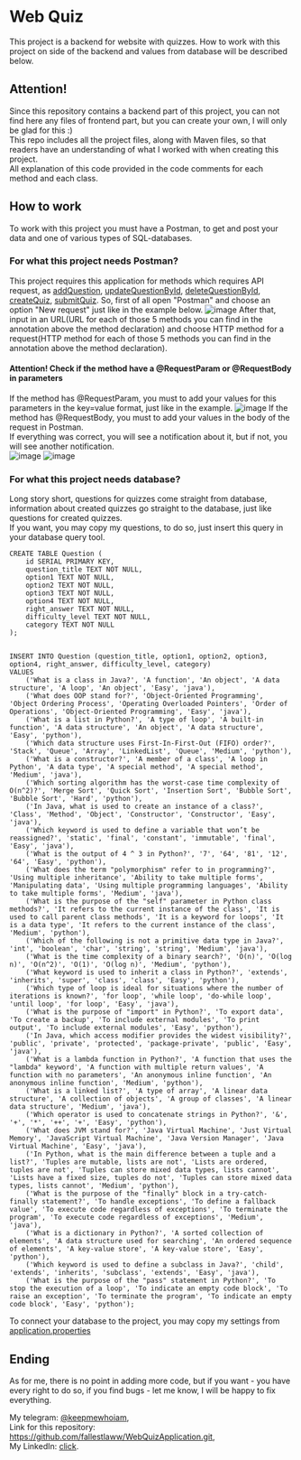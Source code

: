# Web Quiz

This project is a backend for website with quizzes. How to work with this project on side of the backend and values from database will be described below. 

## Attention!
Since this repository contains a backend part of this project, you can not find here any files of frontend part, but you can create your own, I will only be glad for this :)  
This repo includes all the project files, along with Maven files, so that readers have an understanding of what I worked with when creating this project.    
All explanation of this code provided in the code comments for each method and each class. 

## How to work 
To work with this project you must have a Postman, to get and post your data and one of various types of SQL-databases.

### For what this project needs Postman?
This project requires this application for methods which requires API request, as [addQuestion](https://github.com/fallestlaww/WebQuizApplication/blob/main/src/main/java/com/projects/quizapplication/controller/QuestionController.java#L47),
[updateQuestionById](https://github.com/fallestlaww/WebQuizApplication/blob/main/src/main/java/com/projects/quizapplication/controller/QuestionController.java#L59),
[deleteQuestionById](https://github.com/fallestlaww/WebQuizApplication/blob/main/src/main/java/com/projects/quizapplication/controller/QuestionController.java#L70),
[createQuiz](https://github.com/fallestlaww/WebQuizApplication/blob/main/src/main/java/com/projects/quizapplication/controller/QuizController.java#L30),
[submitQuiz](https://github.com/fallestlaww/WebQuizApplication/blob/main/src/main/java/com/projects/quizapplication/controller/QuizController.java#L53).
So, first of all open "Postman" and choose an option "New request" just like in the example below.
![image](https://github.com/user-attachments/assets/f0f2c871-bee2-44d3-ae4e-24fccb4cfcd5)
After that, input in an URL(URL for each of those 5 methods you can find in the annotation above the method declaration) and choose HTTP method for a request(HTTP method for each of those 5 methods you can find in the annotation above the method declaration).
#### Attention! Check if the method have a @RequestParam or @RequestBody in parameters
If the method has @RequestParam, you must to add your values for this parameters in the key=value format, just like in the example.
![image](https://github.com/user-attachments/assets/385480dd-e905-4afe-bde9-7bc9258d0529)
If the method has @RequestBody, you must to add your values in the body of the request in Postman.    
If everything was correct, you will see a notification about it, but if not, you will see another notification.    
![image](https://github.com/user-attachments/assets/af73a49e-e4df-4bfa-a7ed-bc7028e87fc6)
![image](https://github.com/user-attachments/assets/7da3b25f-9840-4ee7-86f7-d76ed0cde229)

### For what this project needs database?
Long story short, questions for quizzes come straight from database, information about created quizzes go straight to the database, just like questions for created quizzes.  
If you want, you may copy my questions, to do so, just insert this query in your database query tool.
``` 
CREATE TABLE Question (
    id SERIAL PRIMARY KEY,
    question_title TEXT NOT NULL,
    option1 TEXT NOT NULL,
    option2 TEXT NOT NULL,
    option3 TEXT NOT NULL,
    option4 TEXT NOT NULL,
    right_answer TEXT NOT NULL,
    difficulty_level TEXT NOT NULL,
    category TEXT NOT NULL
);


INSERT INTO Question (question_title, option1, option2, option3, option4, right_answer, difficulty_level, category)
VALUES
    ('What is a class in Java?', 'A function', 'An object', 'A data structure', 'A loop', 'An object', 'Easy', 'java'),
    ('What does OOP stand for?', 'Object-Oriented Programming', 'Object Ordering Process', 'Operating Overloaded Pointers', 'Order of Operations', 'Object-Oriented Programming', 'Easy', 'java'),
    ('What is a list in Python?', 'A type of loop', 'A built-in function', 'A data structure', 'An object', 'A data structure', 'Easy', 'python'),
    ('Which data structure uses First-In-First-Out (FIFO) order?', 'Stack', 'Queue', 'Array', 'LinkedList', 'Queue', 'Medium', 'python'),
    ('What is a constructor?', 'A member of a class', 'A loop in Python', 'A data type', 'A special method', 'A special method', 'Medium', 'java'),
    ('Which sorting algorithm has the worst-case time complexity of O(n^2)?', 'Merge Sort', 'Quick Sort', 'Insertion Sort', 'Bubble Sort', 'Bubble Sort', 'Hard', 'python'),
    ('In Java, what is used to create an instance of a class?', 'Class', 'Method', 'Object', 'Constructor', 'Constructor', 'Easy', 'java'),
    ('Which keyword is used to define a variable that won’t be reassigned?', 'static', 'final', 'constant', 'immutable', 'final', 'Easy', 'java'),
    ('What is the output of 4 ^ 3 in Python?', '7', '64', '81', '12', '64', 'Easy', 'python'),
    ('What does the term "polymorphism" refer to in programming?', 'Using multiple inheritance', 'Ability to take multiple forms', 'Manipulating data', 'Using multiple programming languages', 'Ability to take multiple forms', 'Medium', 'java'),
    ('What is the purpose of the "self" parameter in Python class methods?', 'It refers to the current instance of the class', 'It is used to call parent class methods', 'It is a keyword for loops', 'It is a data type', 'It refers to the current instance of the class', 'Medium', 'python'),
    ('Which of the following is not a primitive data type in Java?', 'int', 'boolean', 'char', 'string', 'string', 'Medium', 'java'),
    ('What is the time complexity of a binary search?', 'O(n)', 'O(log n)', 'O(n^2)', 'O(1)', 'O(log n)', 'Medium', 'python'),
    ('What keyword is used to inherit a class in Python?', 'extends', 'inherits', 'super', 'class', 'class', 'Easy', 'python'),
    ('Which type of loop is ideal for situations where the number of iterations is known?', 'for loop', 'while loop', 'do-while loop', 'until loop', 'for loop', 'Easy', 'java'),
    ('What is the purpose of "import" in Python?', 'To export data', 'To create a backup', 'To include external modules', 'To print output', 'To include external modules', 'Easy', 'python'),
    ('In Java, which access modifier provides the widest visibility?', 'public', 'private', 'protected', 'package-private', 'public', 'Easy', 'java'),
    ('What is a lambda function in Python?', 'A function that uses the "lambda" keyword', 'A function with multiple return values', 'A function with no parameters', 'An anonymous inline function', 'An anonymous inline function', 'Medium', 'python'),
    ('What is a linked list?', 'A type of array', 'A linear data structure', 'A collection of objects', 'A group of classes', 'A linear data structure', 'Medium', 'java'),
    ('Which operator is used to concatenate strings in Python?', '&', '+', '*', '++', '+', 'Easy', 'python'),
    ('What does JVM stand for?', 'Java Virtual Machine', 'Just Virtual Memory', 'JavaScript Virtual Machine', 'Java Version Manager', 'Java Virtual Machine', 'Easy', 'java'),
    ('In Python, what is the main difference between a tuple and a list?', 'Tuples are mutable, lists are not', 'Lists are ordered, tuples are not', 'Tuples can store mixed data types, lists cannot', 'Lists have a fixed size, tuples do not', 'Tuples can store mixed data types, lists cannot', 'Medium', 'python'),
    ('What is the purpose of the "finally" block in a try-catch-finally statement?', 'To handle exceptions', 'To define a fallback value', 'To execute code regardless of exceptions', 'To terminate the program', 'To execute code regardless of exceptions', 'Medium', 'java'),
    ('What is a dictionary in Python?', 'A sorted collection of elements', 'A data structure used for searching', 'An ordered sequence of elements', 'A key-value store', 'A key-value store', 'Easy', 'python'),
    ('Which keyword is used to define a subclass in Java?', 'child', 'extends', 'inherits', 'subclass', 'extends', 'Easy', 'java'),
    ('What is the purpose of the "pass" statement in Python?', 'To stop the execution of a loop', 'To indicate an empty code block', 'To raise an exception', 'To terminate the program', 'To indicate an empty code block', 'Easy', 'python');
```
To connect your database to the project, you may copy my settings from [application.properties](https://github.com/fallestlaww/WebQuizApplication/blob/main/src/main/resources/application.properties)
## Ending

As for me, there is no point in adding more code, but if you want - you have every right to do so, if you find bugs - let me know, I will be happy to fix everything.  

My telegram: [@keepmewhoiam](https://t.me/keepmewhoiam),    
Link for this repository: https://github.com/fallestlaww/WebQuizApplication.git,      
My LinkedIn: [click](https://www.linkedin.com/in/pavlo-svitenko-a167152bb/).    
